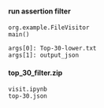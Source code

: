 #### run assertion filter

```
org.example.FileVisitor
main()

args[0]: Top-30-lower.txt
args[1]: output_json
```

#### top_30_filter.zip
```
visit.ipynb  
top-30.json
```